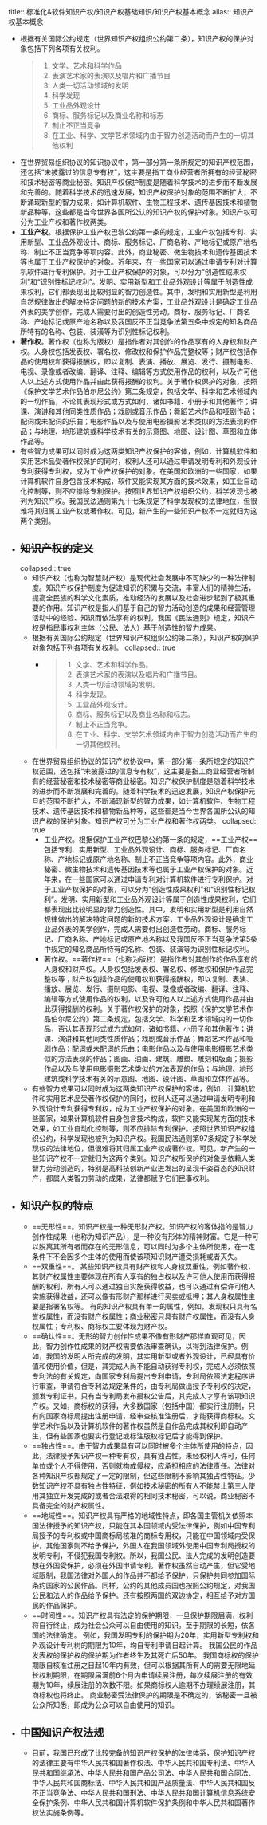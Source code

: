 title:: 标准化&软件知识产权/知识产权基础知识/知识产权基本概念
alias:: 知识产权基本概念

- 根据有关国际公约规定（世界知识产权组织公约第二条），知识产权的保护对象包括下列各项有关权利。
  > 1. 文学、艺术和科学作品
  > 2. 表演艺术家的表演以及唱片和广播节目
  > 3. 人类一切活动领域的发明
  > 4. 科学发现
  > 5. 工业品外观设计
  > 6. 商标、服务标记以及商业名称和标志
  > 7. 制止不正当竞争
  > 8. 在工业、科学、文学艺术领域内由于智力创造活动而产生的一切其他权利
- 在世界贸易组织协议的知识协议中，第一部分第一条所规定的知识产权范围，还包括“未披露过的信息专有权”，这主要是指工商业经营者所拥有的经营秘密和技术秘密等商业秘密。知识产权保护制度是随着科学技术的进步而不断发展和完善的。随着科学技术的迅速发展，知识产权保护对象的范围不断扩大，不断涌现新型的智力成果，如计算机软件、生物工程技术、遗传基因技术和植物新品种等，这些都是当今世界各国所公认的知识产权的保护对象。知识产权可分为工业产权和著作权两类。
- **工业产权**。根据保护工业产权巴黎公约第一条的规定，工业产权包括专利、实用新型、工业品外观设计、商标、服务标记、厂商名称、产地标记或原产地名称、制止不正当竞争等项内容。此外，商业秘密、微生物技术和遗传基因技术等也属于工业产权保护的对象。近年来，在一些国家可以通过申请专利对计算机软件进行专利保护。对于工业产权保护的对象，可以分为“创造性成果权利”和“识别性标记权利”。发明、实用新型和工业品外观设计等属于创造性成果权利，它们都表现出比较明显的智力创造性。其中，发明和实用新型是利用自然规律做出的解决特定问题的新的技术方案，工业品外观设计是确定工业品外表的美学创作，完成人需要付出的创造性劳动。商标、服务标记、厂商名称、产地标记或原产地名称以及我国反不正当竞争法第五条中规定的知名商品所特有的名称、包装、装潢等为识别性标记权利。
- **著作权**。著作权（也称为版权）是指作者对其创作的作品享有的人身权和财产权。人身权包括发表权、署名权、修改权和保护作品完整权等；财产权包括作品的使用权和获得报酬权，即以复制、表演、播放、展览、发行、摄制电影、电视、录像或者改编、翻译、注释、编辑等方式使用作品的权利，以及许可他人以上述方式使用作品并由此获得报酬的权利。关于著作权保护的对象，按照《保护文学艺术作品伯尔尼公约》第二条规定，包括文学、科学和艺术领域内的一切作品，不论其表现形式或方式如何，诸如书籍、小册子和其他著作；讲课、演讲和其他同类性质作品；戏剧或音乐作品；舞蹈艺术作品和哑剧作品；配词或未配词的乐曲；电影作品以及与使用电影摄影艺术类似的方法表现的作品；与地理、地形建筑或科学技术有关的示意图、地图、设计图、草图和立体作品等。
- 有些智力成果可以同时成为这两类知识产权保护的客体，例如，计算机软件和实用艺术品受著作权保护的同时，权利人还可以通过申请发明专利和外观设计专利获得专利权，成为工业产权保护的对象。在美国和欧洲的一些国家，如果计算机软件自身包含技术构成，软件又能实现某方面的技术效果，如工业自动化控制等，则不应排除专利保护。按照世界知识产权组织公约，科学发现也被列为知识产权。我国民法通则第九十七条规定了科学发现权的法律地位，但很难将其归属工业产权或著作权。可见，新产生的一些知识产权不一定就归为这两个类别。
- ## ~~知识产权的定义~~
  collapsed:: true
	- 知识产权（也称为智慧财产权）是现代社会发展中不可缺少的一种法律制度。知识产权保护制度为促进知识的积累与交流，丰富人们的精神生活，提高全民族的科学文化素质，推动经济的发展以及社会进步起到了极其重要的作用。知识产权是指人们基于自己的智力活动创造的成果和经营管理活动中的经验、知识而依法享有的权利。我国《民法通则》规定，知识产权是指民事权利主体（公民、法人）基于创造性的智力成果。
	- 根据有关国际公约规定（世界知识产权组织公约第二条），知识产权的保护对象包括下列各项有关权利。
	  collapsed:: true
		- > 1. 文学、艺术和科学作品。
		  > 2. 表演艺术家的表演以及唱片和广播节目。
		  > 3. 人类一切活动领域的发明。
		  > 4. 科学发现。
		  > 5. 工业品外观设计。
		  > 6. 商标、服务标记以及商业名称和标志。
		  > 7. 制止不正当竞争。
		  > 8. 在工业、科学、文学艺术领域内由于智力创造活动而产生的一切其他权利。
	- 在世界贸易组织协议的知识产权协议中，第一部分第一条所规定的知识产权范围，还包括“未披露过的信息专有权”，这主要是指工商业经营者所制有的经营秘密和技术秘密等商业秘密。知识产权保护制度是随着科学技术的进步而不断发展和完善的。随着科学技术的迅速发展，知识产权保护元旦的范围不断扩大，不断涌现新型的智力成果，如计算机软件、生物工程技术、遗传基因技术和植物新品种等，这些都是当今世界各国所公认的知识产权的保护对象。知识产权可分为工业产权和著作权两类。
	  collapsed:: true
		- 工业产权。根据保护工业产权巴黎公约第一条的规定，==工业产权==包括专利、实用新型、工业品外观设计、商标、服务标记、厂商名称、产地标记或原产地名称、制止不正当竞争等项内容。此外，商业秘密、微生物技术和遗传基因技术等也属于工业产权保护的对象。近年来，在一些国家可以通过申请专利对计算机软件进行专利保护。对于工业产权保护的对象，可以分为“创造性成果权利”和“识别性标记权利”。发明、实用新型和工业品外观设计等属于创造性成果权利，它们都表现出比较明显的智力创造性。其中，发明和实用新型是利用自然规律做出的解决特定问题的新的技术方案，工业品外观设计是确定工业品外表的美学创作，完成人需要付出创造性劳动。商标、服务标记、厂商名称、产地标记或原产地名称以及我国反不正当竞争法第5条中规定的知名商品所特有的名称、包装、装潢等为识别性标记权利。
		- 著作权。==著作权==（也称为版权）是指作者对其创作的作品享有的人身权和财产权。人身权包括发表权、署名权、修改权和保护作品完整权等；财产权包括作品的使用权和获得报酬权，即以复制、表演、播放、展览、发行、摄制电影、电视、录像或者改编、翻译、注释、编辑等方式使用作品的权利，以及许可他人以上述方式使用作品并由此获得报酬的权利。关于著作权保护的对象，按照《保护文学艺术作品伯尔尼公约》第二条规定，包括文学、科学和艺术领域内的一切作品，否认其表现形式或方式如何，诸如书籍、小册子和其他著作；讲课、演讲和其他同类性质作品；戏剧或音乐作品；舞蹈艺术作品和哑剧作品；配词或未配词的乐曲；电影作品以及与使用电影摄影艺术类似的方法表现的作品；图画、油画、建筑、雕塑、雕刻和版画；摄影作品以及与使用电影摄影艺术类似的方法表现的作品；与地理、地形建筑或科学技术有关的示意图、地图、设计图、草图和立体作品等。
	- 有些智力成果可以同时成为这两类知识产权保护的客体，例如，计算机软件和实用艺术品受著作权保护的同时，权利人还可以通过申请发明专利和外观设计专利获得专利权，成为工业产权保护的对象。在美国和欧洲的一些国家，如果计算机软件自身包含技术构成，软件又能实现某方面的技术效果，如工业自动化控制等，则不应排除专利保护。按照世界知识产权组织公约，科学发现也被列为知识产权。我国民法通则第97条规定了科学发现权的法律地位，但很难将其归属工业产权或著作权。可见，新产生的一些知识产权不一定就归为这两个类别。知识产权所保护的对象是依赖人类智力劳动创造的，特别是高科技创新产业迸发出的呈现千姿百态的知识财产，都属人类智力劳动的成果，法律都赋予它们民事权利。
- ## 知识产权的特点
	- ==无形性==。知识产权是一种无形财产权。知识产权的客体指的是智力创作性成果（也称为知识产品），是一种没有形体的精神财富。它是一种可以脱离其所有者而存在的无形信息，可以同时为多个主体所使用，在一定条件下不会因多个主体的使用而使该项知识财产遭受损耗或者灭失。
	- ==双重性==。
	  某些知识产权具有财产权和人身权双重性，例如著作权，其财产权属性主要体现在所有人享有的独占权以及许可他人使用而获得报酬的权利，所有人可以通过独自实施获得收益，也可以通过有偿许可他人实施获得收益，还可以像有形财产那样进行买卖或抵押；其人身权属性主要是指署名权等。
	  有的知识产权具有单一的属性，例如，发现权只具有名誉权属性，而没有财产权属性；商业秘密只具有财产权属性，而没有人身权属性；专利权、商标权主要体现为财产权。
	- ==确认性==。无形的智力创作性成果不像有形财产那样直观可见，因此，智力创作性成果的财产权需要依法审查确认，以得到法律保护。例如，我国的发明人所完成的发明，其实用新型或者外观设计，已经具有价值和使用价值，但是，其完成人尚不能自动获得专利权，完成人必须依照专利法的有关规定，向国家专利局提出专利申请，专利局依照法定程序进行审查，申请符合专利法规定条件的，由专利局做出授予专利权的决定，颁发专利证书，只有当专利局发布授权公告后，其完成人才享有该项知识产权。又如，商标权的获得，大多数国家（包括中国）都实行注册制，只有向国家商标局提出注册申请，经审查核准注册后，才能获得商标权。文学艺术作品以及计算机软件的著作权虽然是自作品完成其权利即自动产生，但有些国家也要实行登记或标注版权标记后才能得到保护。
	- ==独占性==。由于智力成果具有可以同时被多个主体所使用的特点，因此，法律授予知识产权一种专有权，具有独占性。未经权利人许可，任何单位或个人不得使用，否则就构成侵权，应承担相应的法律责任。法律对各种知识产权都规定了一定的限制，但这些限制不影响其独占性特征。少数知识产权不具有独占性特征，例如技术秘密的所有人不能禁止第三人使用其独立开发完成的或者合法取得的相同技术秘密，可以说，商业秘密不具备完全的财产权属性。
	- ==地域性==。知识产权具有严格的地域性特点，即各国主管机关依照本国法律授予的知识产权，只能在其本国领域内受法律保护，例如中国专利局授予的专利权或中国商标局核准的商标专用权，只能在中国领域内受保护，其他国家则不给予保护，外国人在我国领域外使用中国专利局授权的发明专利，不侵犯我国专利权。所以，我国公民、法人完成的发明创造要想在外国受保护，必须在外国申请专利。著作权虽然自动产生，但它受地域限制，我国法律对外国人的作品并不都给予保护，只保护共同参加国际条约国家的公民作品。同样，公约的其他成员国也按照公约规定，对我国公民和法人的作品给予保护。还有按照两国的双边协定，相互给予对方国民的作品保护。
	- ==时间性==。知识产权具有法定的保护期限，一旦保护期限届满，权利将自行终止，成为社会公众可以自由使用的知识。至于期限的长短，依各国的法律确定。
	  例如，我国发明专利的保护期为20年，实用新型专利权和外观设计专利树的期限为10年，均自专利申请日起计算。
	  我国公民的作品发表权的保护权的保护期为作者终生及其死亡后50年。
	  我国商标权的保护期限自核准注册之日起10年内有效，但可以根据其所有人的需要无限地延长权利期限，在期限届满前6个月内申请续展注册，每次续展注册的有效期为10年，续展注册的次数不限。如果商标权人逾期不办理续展注册，其商标权也将终止。
	  商业秘密受法律保护的期限是不确定的，该秘密一旦被公众所知悉，即成为公众可以自由使用的知识。
- ## 中国知识产权法规
	- 目前，我国已形成了比较完备的知识产权保护的法律体系，保护知识产权的法律主要有中华人民共和国著作权法、中华人民共和国专利法、中华人民共和国继承法、中华人民共和国产品公司法、中华人民共和国合同法、中华人民共和国商标法、中华人民共和国产品质量法、中华人民共和国反不正当竞争法、中华人民共和国刑法、中华人民共和国计算机信息系统安全保护条例、中华人民共和国计算机软件保护条例和中华人民共和国著作权法实施条例等。